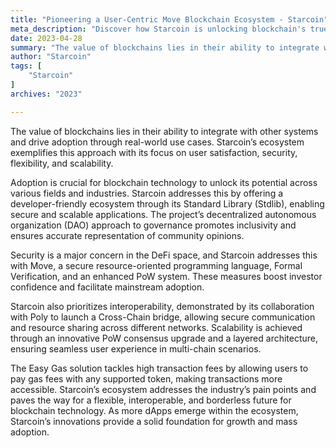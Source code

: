 ```yaml
---
title: "Pioneering a User-Centric Move Blockchain Ecosystem - Starcoin"
meta_description: "Discover how Starcoin is unlocking blockchain's true potential through adoption and innovation."
date: 2023-04-28
summary: "The value of blockchains lies in their ability to integrate with other systems and drive adoption through real-world use cases. Starcoin’s..."
author: "Starcoin"
tags: [
    "Starcoin"
]
archives: "2023"

---
```


The value of blockchains lies in their ability to integrate with other systems and drive adoption through real-world use cases. Starcoin’s ecosystem exemplifies this approach with its focus on user satisfaction, security, flexibility, and scalability.

Adoption is crucial for blockchain technology to unlock its potential across various fields and industries. Starcoin addresses this by offering a developer-friendly ecosystem through its Standard Library (Stdlib), enabling secure and scalable applications. The project’s decentralized autonomous organization (DAO) approach to governance promotes inclusivity and ensures accurate representation of community opinions.

Security is a major concern in the DeFi space, and Starcoin addresses this with Move, a secure resource-oriented programming language, Formal Verification, and an enhanced PoW system. These measures boost investor confidence and facilitate mainstream adoption.

Starcoin also prioritizes interoperability, demonstrated by its collaboration with Poly to launch a Cross-Chain bridge, allowing secure communication and resource sharing across different networks. Scalability is achieved through an innovative PoW consensus upgrade and a layered architecture, ensuring seamless user experience in multi-chain scenarios.

The Easy Gas solution tackles high transaction fees by allowing users to pay gas fees with any supported token, making transactions more accessible. Starcoin’s ecosystem addresses the industry’s pain points and paves the way for a flexible, interoperable, and borderless future for blockchain technology. As more dApps emerge within the ecosystem, Starcoin’s innovations provide a solid foundation for growth and mass adoption.
